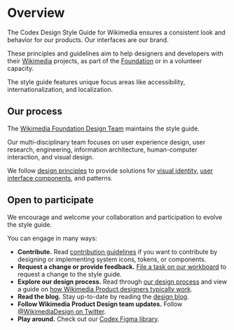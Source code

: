 # Overview

The Codex Design Style Guide for Wikimedia ensures a consistent look and behavior for our products.
Our interfaces are our brand.

These principles and guidelines aim to help designers and developers with their [Wikimedia](https://www.wikimedia.org/)
projects, as part of the [Foundation](https://wikimediafoundation.org/) or in a volunteer capacity.

The style guide features unique focus areas like accessibility, internationalization, and localization.

## Our process

The [Wikimedia Foundation Design Team](https://www.mediawiki.org/wiki/Design) maintains the style
guide.

Our multi-disciplinary team focuses on user experience design, user research, engineering, information architecture, human-computer interaction, and visual design.

We follow [design principles](./design-principles-overview.md) to provide solutions for
[visual identity](./colors.md), [user interface components](./../components/overview), and patterns.

## Open to participate

We encourage and welcome your collaboration and participation to evolve the style guide.

You can engage in many ways:
- **Contribute.** Read [contribution guidelines](./../contributing/overview) if you want to
  contribute by designing or implementing system icons, tokens, or components.
- **Request a change or provide feedback.** [File a task on our workboard][new-style-guide-task-phab-template]
  to request a change to the style guide.
- **Explore our design process.** Read through [our design process](https://www.mediawiki.org/wiki/Design/Participate#Our_Process)
  and view a guide on [how Wikimedia Product designers typically work](https://www.mediawiki.org/wiki/File:Working_with_Design_2020-01-10.pdf).
- **Read the blog.** Stay up-to-date by reading the [design blog](https://design.wikimedia.org/blog/).
- **Follow Wikimedia Product Design team updates.** Follow [@WikimediaDesign on Twitter](https://twitter.com/WikimediaDesign).
- **Play around.** Check out our [Codex Figma library](https://www.figma.com/design/KoDuJMadWBXtsOtzGS4134/Codex?node-id=1891-4420&node-type=canvas&t=plW1hmguHVWs3fWZ-11).

[new-style-guide-task-phab-template]: https://phabricator.wikimedia.org/maniphest/task/edit/form/1/?title=%5BAdd%20a%20title%5D&description=%23%23%20Background%0D%0A%0D%0A%2F%2FNOTE%3A%20%20When%20requesting%20a%20change%20to%20the%20style%20guide%2C%20please%20try%20to%20fill%20out%20the%20entire%20Background%20section.%20The%20rest%20of%20the%20task%20description%20can%20be%20populated%20later.%2F%2F%0D%0A%0D%0A%23%23%23%20Description%0D%0A%0D%0A%2F%2FAdd%20a%20brief%20description%20of%20this%20request.%2F%2F%0D%0A%0D%0A%23%23%23%20History%0D%0A%0D%0A%2F%2FDescribe%20or%20link%20to%20prior%20discussions%20if%20needed.%2F%2F%0D%0A%0D%0A%23%23%23%20Known%20use%20cases%0D%0A%0D%0A%2F%2FDescribe%20known%20use%20cases%20related%20with%20this%20request%2C%20including%20the%20project%2C%20team%2C%20and%20timeline.%2F%2F%0D%0A%0D%0A%23%23%23%20Existing%20version%0D%0A%0D%0A%2F%2FPlease%20provide%20a%20link%20to%20the%20existing%20version%20of%20the%20design%20style%20guide%20section%20where%20the%20change%20is%20being%20requested%20(e.g.%20colors).%2F%2F%0D%0A%0D%0A---%0D%0A%0D%0A%23%23%23%20Design%20documentation%0D%0A%0D%0A%2F%2FOnce%20the%20design%20documentation%20has%20been%20created%2C%20it%20will%20be%20added%20below.%2F%2F%0D%0A%0D%0A%7C%20Design%20documentation%20%7C%0D%0A%0D%0A%20---%0D%0A%0D%0A%23%23%20Acceptance%20criteria%0D%0A%0D%0A%2F%2FThe%20acceptance%20criteria%20needed%20to%20solve%20this%20problem%20should%20be%20included%20here.%2F%2F%0D%0A%0D%0A%5B%5D%20%2F%2FInclude%20the%20checklist%20here.%2F%2F&projects=Codex%2C%20Design-System-Team
